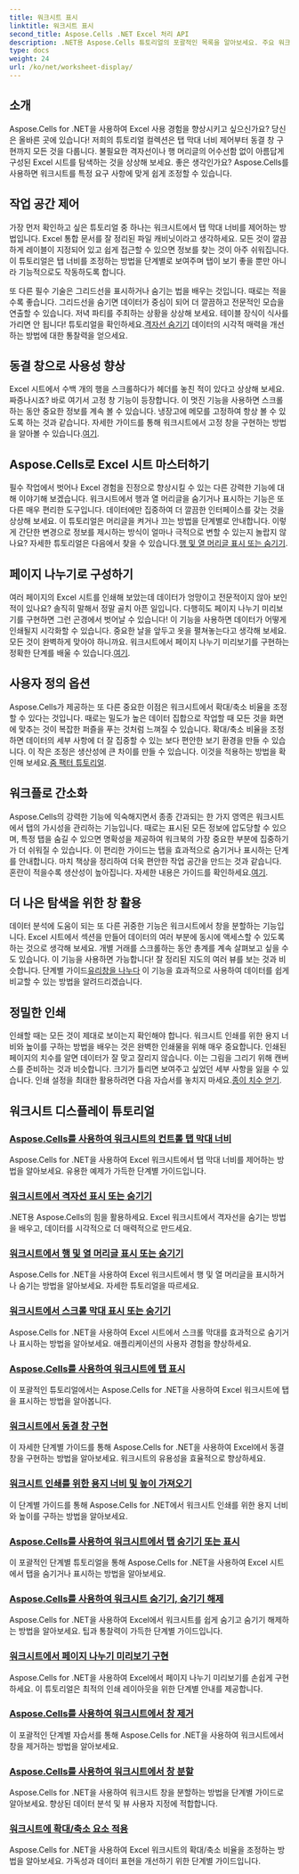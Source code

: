 ```yaml
---
title: 워크시트 표시
linktitle: 워크시트 표시
second_title: Aspose.Cells .NET Excel 처리 API
description: .NET용 Aspose.Cells 튜토리얼의 포괄적인 목록을 알아보세요. 주요 워크시트 기능에 대한 단계별 가이드로 Excel 기술을 향상하세요.
type: docs
weight: 24
url: /ko/net/worksheet-display/
---
```

## 소개

Aspose.Cells for .NET을 사용하여 Excel 사용 경험을 향상시키고 싶으신가요? 당신은 올바른 곳에 있습니다! 저희의 튜토리얼 컬렉션은 탭 막대 너비 제어부터 동결 창 구현까지 모든 것을 다룹니다. 불필요한 격자선이나 행 머리글의 어수선함 없이 아름답게 구성된 Excel 시트를 탐색하는 것을 상상해 보세요. 좋은 생각인가요? Aspose.Cells를 사용하면 워크시트를 특정 요구 사항에 맞게 쉽게 조정할 수 있습니다.

## 작업 공간 제어

가장 먼저 확인하고 싶은 튜토리얼 중 하나는 워크시트에서 탭 막대 너비를 제어하는 방법입니다. Excel 통합 문서를 잘 정리된 파일 캐비닛이라고 생각하세요. 모든 것이 깔끔하게 레이블이 지정되어 있고 쉽게 접근할 수 있으면 정보를 찾는 것이 아주 쉬워집니다. 이 튜토리얼은 탭 너비를 조정하는 방법을 단계별로 보여주며 탭이 보기 좋을 뿐만 아니라 기능적으로도 작동하도록 합니다. 

 또 다른 필수 기술은 그리드선을 표시하거나 숨기는 법을 배우는 것입니다. 때로는 적을수록 좋습니다. 그리드선을 숨기면 데이터가 중심이 되어 더 깔끔하고 전문적인 모습을 연출할 수 있습니다. 저녁 파티를 주최하는 상황을 상상해 보세요. 테이블 장식이 식사를 가리면 안 됩니다! 튜토리얼을 확인하세요.[격자선 숨기기](./display-hide-gridlines/) 데이터의 시각적 매력을 개선하는 방법에 대한 통찰력을 얻으세요.

## 동결 창으로 사용성 향상

Excel 시트에서 수백 개의 행을 스크롤하다가 헤더를 놓친 적이 있다고 상상해 보세요. 짜증나시죠? 바로 여기서 고정 창 기능이 등장합니다. 이 멋진 기능을 사용하면 스크롤하는 동안 중요한 정보를 계속 볼 수 있습니다. 냉장고에 메모를 고정하여 항상 볼 수 있도록 하는 것과 같습니다. 자세한 가이드를 통해 워크시트에서 고정 창을 구현하는 방법을 알아볼 수 있습니다.[여기](./implement-freeze-panes/).

## Aspose.Cells로 Excel 시트 마스터하기

 필수 작업에서 벗어나 Excel 경험을 진정으로 향상시킬 수 있는 다른 강력한 기능에 대해 이야기해 보겠습니다. 워크시트에서 행과 열 머리글을 숨기거나 표시하는 기능은 또 다른 매우 편리한 도구입니다. 데이터에만 집중하여 더 깔끔한 인터페이스를 갖는 것을 상상해 보세요. 이 튜토리얼은 머리글을 켜거나 끄는 방법을 단계별로 안내합니다. 이렇게 간단한 변경으로 정보를 제시하는 방식이 얼마나 극적으로 변할 수 있는지 놀랍지 않나요? 자세한 튜토리얼은 다음에서 찾을 수 있습니다.[행 및 열 머리글 표시 또는 숨기기](./display-hide-row-column-headers/).

## 페이지 나누기로 구성하기

 여러 페이지의 Excel 시트를 인쇄해 보았는데 데이터가 엉망이고 전문적이지 않아 보인 적이 있나요? 솔직히 말해서 정말 골치 아픈 일입니다. 다행히도 페이지 나누기 미리보기를 구현하면 그런 곤경에서 벗어날 수 있습니다! 이 기능을 사용하면 데이터가 어떻게 인쇄될지 시각화할 수 있습니다. 중요한 날을 앞두고 옷을 펼쳐놓는다고 생각해 보세요. 모든 것이 완벽하게 맞아야 하니까요. 워크시트에서 페이지 나누기 미리보기를 구현하는 정확한 단계를 배울 수 있습니다.[여기](./implement-page-break-preview/).

## 사용자 정의 옵션

Aspose.Cells가 제공하는 또 다른 중요한 이점은 워크시트에서 확대/축소 비율을 조정할 수 있다는 것입니다. 때로는 밀도가 높은 데이터 집합으로 작업할 때 모든 것을 화면에 맞추는 것이 복잡한 퍼즐을 푸는 것처럼 느껴질 수 있습니다. 확대/축소 비율을 조정하면 데이터의 세부 사항에 더 잘 집중할 수 있는 보다 편안한 보기 환경을 만들 수 있습니다. 이 작은 조정은 생산성에 큰 차이를 만들 수 있습니다. 이것을 적용하는 방법을 확인해 보세요.[줌 팩터 튜토리얼](./apply-zoom-factor/).

## 워크플로 간소화

Aspose.Cells의 강력한 기능에 익숙해지면서 종종 간과되는 한 가지 영역은 워크시트에서 탭의 가시성을 관리하는 기능입니다. 때로는 표시된 모든 정보에 압도당할 수 있으며, 특정 탭을 숨길 수 있으면 명확성을 제공하여 워크북의 가장 중요한 부분에 집중하기가 더 쉬워질 수 있습니다. 이 편리한 가이드는 탭을 효과적으로 숨기거나 표시하는 단계를 안내합니다. 마치 책상을 정리하여 더욱 편안한 작업 공간을 만드는 것과 같습니다. 혼란이 적을수록 생산성이 높아집니다. 자세한 내용은 가이드를 확인하세요.[여기](./hide-or-show-tabs/).

## 더 나은 탐색을 위한 창 활용

데이터 분석에 도움이 되는 또 다른 귀중한 기능은 워크시트에서 창을 분할하는 기능입니다. Excel 시트에서 섹션을 만들어 데이터의 여러 부분에 동시에 액세스할 수 있도록 하는 것으로 생각해 보세요. 개별 거래를 스크롤하는 동안 총계를 계속 살펴보고 싶을 수도 있습니다. 이 기능을 사용하면 가능합니다! 잘 정리된 지도의 여러 뷰를 보는 것과 비슷합니다. 단계별 가이드[유리창을 나누다](./split-panes/) 이 기능을 효과적으로 사용하여 데이터를 쉽게 비교할 수 있는 방법을 알려드리겠습니다.

## 정밀한 인쇄

인쇄할 때는 모든 것이 제대로 보이는지 확인해야 합니다. 워크시트 인쇄를 위한 용지 너비와 높이를 구하는 방법을 배우는 것은 완벽한 인쇄물을 위해 매우 중요합니다. 인쇄된 페이지의 치수를 알면 데이터가 잘 맞고 잘리지 않습니다. 이는 그림을 그리기 위해 캔버스를 준비하는 것과 비슷합니다. 크기가 틀리면 보여주고 싶었던 세부 사항을 잃을 수 있습니다. 인쇄 설정을 최대한 활용하려면 다음 자습서를 놓치지 마세요.[종이 치수 얻기](./get-paper-width-height/).

## 워크시트 디스플레이 튜토리얼
### [Aspose.Cells를 사용하여 워크시트의 컨트롤 탭 막대 너비](./control-tab-bar-width/)
Aspose.Cells for .NET을 사용하여 Excel 워크시트에서 탭 막대 너비를 제어하는 방법을 알아보세요. 유용한 예제가 가득한 단계별 가이드입니다.
### [워크시트에서 격자선 표시 또는 숨기기](./display-hide-gridlines/)
.NET용 Aspose.Cells의 힘을 활용하세요. Excel 워크시트에서 격자선을 숨기는 방법을 배우고, 데이터를 시각적으로 더 매력적으로 만드세요.
### [워크시트에서 행 및 열 머리글 표시 또는 숨기기](./display-hide-row-column-headers/)
Aspose.Cells for .NET을 사용하여 Excel 워크시트에서 행 및 열 머리글을 표시하거나 숨기는 방법을 알아보세요. 자세한 튜토리얼을 따르세요.
### [워크시트에서 스크롤 막대 표시 또는 숨기기](./display-hide-scroll-bars/)
Aspose.Cells for .NET을 사용하여 Excel 시트에서 스크롤 막대를 효과적으로 숨기거나 표시하는 방법을 알아보세요. 애플리케이션의 사용자 경험을 향상하세요.
### [Aspose.Cells를 사용하여 워크시트에 탭 표시](./display-tab/)
이 포괄적인 튜토리얼에서는 Aspose.Cells for .NET을 사용하여 Excel 워크시트에 탭을 표시하는 방법을 알아봅니다.
### [워크시트에서 동결 창 구현](./implement-freeze-panes/)
이 자세한 단계별 가이드를 통해 Aspose.Cells for .NET을 사용하여 Excel에서 동결 창을 구현하는 방법을 알아보세요. 워크시트의 유용성을 효율적으로 향상하세요.
### [워크시트 인쇄를 위한 용지 너비 및 높이 가져오기](./get-paper-width-height/)
이 단계별 가이드를 통해 Aspose.Cells for .NET에서 워크시트 인쇄를 위한 용지 너비와 높이를 구하는 방법을 알아보세요.
### [Aspose.Cells를 사용하여 워크시트에서 탭 숨기기 또는 표시](./hide-or-show-tabs/)
이 포괄적인 단계별 튜토리얼을 통해 Aspose.Cells for .NET을 사용하여 Excel 시트에서 탭을 숨기거나 표시하는 방법을 알아보세요.
### [Aspose.Cells를 사용하여 워크시트 숨기기, 숨기기 해제](./hide-unhide-worksheet/)
Aspose.Cells for .NET을 사용하여 Excel에서 워크시트를 쉽게 숨기고 숨기기 해제하는 방법을 알아보세요. 팁과 통찰력이 가득한 단계별 가이드입니다.
### [워크시트에서 페이지 나누기 미리보기 구현](./implement-page-break-preview/)
Aspose.Cells for .NET을 사용하여 Excel에서 페이지 나누기 미리보기를 손쉽게 구현하세요. 이 튜토리얼은 최적의 인쇄 레이아웃을 위한 단계별 안내를 제공합니다.
### [Aspose.Cells를 사용하여 워크시트에서 창 제거](./remove-panes/)
이 포괄적인 단계별 자습서를 통해 Aspose.Cells for .NET을 사용하여 워크시트에서 창을 제거하는 방법을 알아보세요.
### [Aspose.Cells를 사용하여 워크시트에서 창 분할](./split-panes/)
Aspose.Cells for .NET을 사용하여 워크시트 창을 분할하는 방법을 단계별 가이드로 알아보세요. 향상된 데이터 분석 및 뷰 사용자 지정에 적합합니다.
### [워크시트에 확대/축소 요소 적용](./apply-zoom-factor/)
Aspose.Cells for .NET을 사용하여 Excel 워크시트의 확대/축소 비율을 조정하는 방법을 알아보세요. 가독성과 데이터 표현을 개선하기 위한 단계별 가이드입니다.
